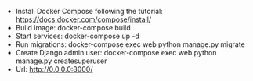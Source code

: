 * Install Docker Compose following the tutorial: https://docs.docker.com/compose/install/
* Build image: docker-compose build
* Start services: docker-compose up -d
* Run migrations: docker-compose exec web python manage.py migrate
* Create Django admin user: docker-compose exec web python manage.py createsuperuser
* Url: http://0.0.0.0:8000/